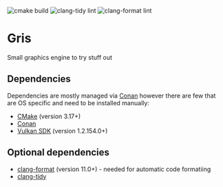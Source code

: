 ![cmake build](https://github.com/BartSiwek/Gris/workflows/cmake%20build/badge.svg?branch=master)
![clang-tidy lint](https://github.com/BartSiwek/Gris/workflows/clang-tidy%20lint/badge.svg?branch=master)
![clang-format lint](https://github.com/BartSiwek/Gris/workflows/clang-format%20lint/badge.svg?branch=master)

# Gris
Small graphics engine to try stuff out

## Dependencies
Dependencies are mostly managed via [Conan](https://conan.io/) however there are few that are OS specific and need to be installed manually:
* [CMake](https://cmake.org/) (version 3.17+)
* [Conan](https://conan.io/)
* [Vulkan SDK](https://www.lunarg.com/vulkan-sdk/) (version 1.2.154.0+)

## Optional dependencies
* [clang-format](https://clang.llvm.org/docs/ClangFormat.html) (version 11.0+) - needed for automatic code formatiing
* [clang-tidy](https://clang.llvm.org/extra/clang-tidy/)
